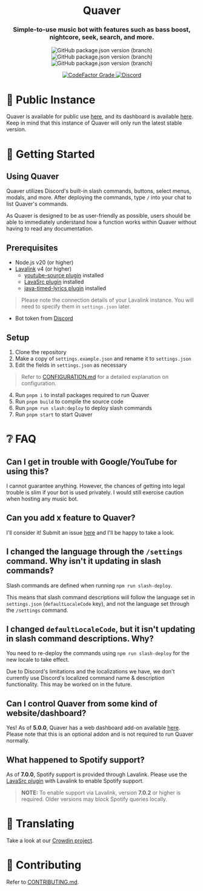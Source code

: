<h1 align="center" style="border-bottom: none;">Quaver</h1>
<h3 align="center">Simple-to-use music bot with features such as bass boost, nightcore, seek, search, and more.</h3>
<p align="center">
    <img alt="GitHub package.json version (branch)" src="https://img.shields.io/github/package-json/v/zptxdev/quaver/master?color=2a005b&label=stable&style=flat-square">
    <img alt="GitHub package.json version (branch)" src="https://img.shields.io/github/package-json/v/zptxdev/quaver/staging?color=356051&label=staging&style=flat-square">
    <img alt="GitHub package.json version (branch)" src="https://img.shields.io/github/package-json/v/zptxdev/quaver/next?color=46041f&label=next&style=flat-square">
</p>
<p align="center">
    <a href="https://www.codefactor.io/repository/github/zptxdev/quaver/overview/next">
        <img alt="CodeFactor Grade" src="https://img.shields.io/codefactor/grade/github/zptxdev/quaver/next?style=flat-square">
    </a>
    <a href="https://go.zptx.dev/discord">
        <img alt="Discord" src="https://img.shields.io/discord/334654301651730432?label=chat%20with%20us&style=flat-square">
    </a>
</p>

# 🎵 Public Instance

Quaver is available for public use [here](https://go.zptx.dev/InviteQuaver), and its dashboard is
available [here](https://quaver.zptx.dev). Keep in mind that this instance of Quaver will only run the latest stable
version.

# 🚀 Getting Started

## Using Quaver

Quaver utilizes Discord's built-in slash commands, buttons, select menus, modals, and more. After deploying the
commands, type `/` into your chat to list Quaver's commands.

As Quaver is designed to be as user-friendly as possible, users should be able to immediately understand how a function
works within Quaver without having to read any documentation.

## Prerequisites

- Node.js v20 (or higher)
- [Lavalink](https://github.com/lavalink-devs/Lavalink) v4 (or higher)
    - [youtube-source plugin](https://github.com/lavalink-devs/youtube-source#plugin) installed
    - [LavaSrc plugin](https://github.com/topi314/LavaSrc#lavalink-usage) installed
    - [java-timed-lyrics plugin](https://github.com/DuncteBot/java-timed-lyrics#using-with-lavalink) installed

> Please note the connection details of your Lavalink instance. You will need to specify them in `settings.json` later.

- Bot token from [Discord](https://discord.com/developers/applications)

## Setup

1. Clone the repository
2. Make a copy of `settings.example.json` and rename it to `settings.json`
3. Edit the fields in `settings.json` as necessary

> Refer to [CONFIGURATION.md](CONFIGURATION.md) for a detailed explanation on configuration.

4. Run `pnpm i` to install packages required to run Quaver
5. Run `pnpm build` to compile the source code
6. Run `pnpm run slash:deploy` to deploy slash commands
7. Run `pnpm start` to start Quaver

# ❔ FAQ

## Can I get in trouble with Google/YouTube for using this?

I cannot guarantee anything. However, the chances of getting into legal trouble is slim if your bot is used privately. I
would still exercise caution when hosting any music bot.

## Can you add x feature to Quaver?

I'll consider it! Submit an issue [here](https://github.com/ZPTXDev/Quaver/issues) and I'll be happy to take a look.

## I changed the language through the `/settings` command. Why isn't it updating in slash commands?

Slash commands are defined when running `npm run slash-deploy`.

This means that slash command descriptions will follow the language set in `settings.json` (`defaultLocaleCode` key),
and not the language set through the `/settings` command.

## I changed `defaultLocaleCode`, but it isn't updating in slash command descriptions. Why?

You need to re-deploy the commands using `npm run slash-deploy` for the new locale to take effect.

Due to Discord's limitations and the localizations we have, we don't currently use Discord's localized command name &
description functionality. This may be worked on in the future.

## Can I control Quaver from some kind of website/dashboard?

Yes! As of **5.0.0**, Quaver has a web dashboard add-on available [here](https://github.com/ZPTXDev/Quaver-Web). Please
note that this is an optional addon and is not required to run Quaver normally.

## What happened to Spotify support?

As of **7.0.0**, Spotify support is provided through Lavalink. Please use
the [LavaSrc plugin](https://github.com/topi314/LavaSrc) with Lavalink to enable Spotify support.

> **NOTE:** To enable support via Lavalink, version **7.0.2** or higher is required. Older versions may block Spotify
> queries locally.

# 💬 Translating

Take a look at our [Crowdin project](https://translate.zptx.dev).

# 📝 Contributing

Refer to [CONTRIBUTING.md](CONTRIBUTING.md).
